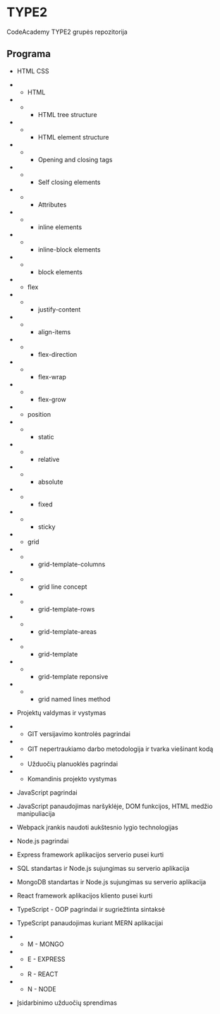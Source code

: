 # TYPE2
CodeAcademy TYPE2 grupės repozitorija

## Programa
* HTML CSS
* * HTML
* * * HTML tree structure
* * * HTML element structure
* * * Opening and closing tags
* * * Self closing elements
* * * Attributes
* * * inline elements
* * * inline-block elements
* * * block elements
* * flex
* * * justify-content
* * * align-items
* * * flex-direction
* * * flex-wrap
* * * flex-grow
* * position
* * * static
* * * relative
* * * absolute
* * * fixed
* * * sticky
* * grid
* * * grid-template-columns
* * * grid line concept
* * * grid-template-rows
* * * grid-template-areas
* * * grid-template
* * * grid-template reponsive
* * * grid named lines method

* Projektų valdymas ir vystymas
* * GIT versijavimo kontrolės pagrindai
* * GIT nepertraukiamo darbo metodologija ir tvarka viešinant kodą
* * Užduočių planuoklės pagrindai
* * Komandinis projekto vystymas

* JavaScript pagrindai

* JavaScript panaudojimas naršyklėje, DOM funkcijos, HTML medžio manipuliacija

* Webpack įrankis naudoti aukštesnio lygio technologijas

* Node.js pagrindai

* Express framework aplikacijos serverio pusei kurti

* SQL standartas ir Node.js sujungimas su serverio aplikacija

* MongoDB standartas ir Node.js sujungimas su serverio aplikacija

* React framework aplikacijos kliento pusei kurti

* TypeScript - OOP pagrindai ir sugriežtinta sintaksė

* TypeScript panaudojimas kuriant MERN aplikacijai
* * M - MONGO
* * E - EXPRESS
* * R - REACT
* * N - NODE
* Įsidarbinimo užduočių sprendimas